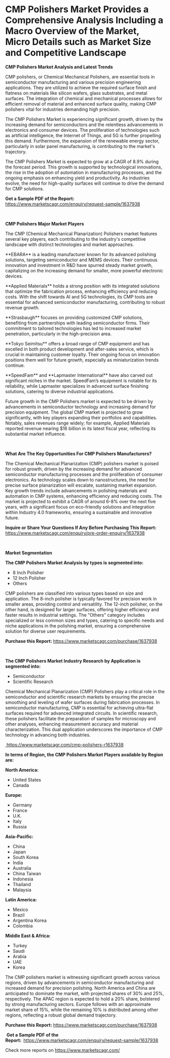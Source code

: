 <p><h1>CMP Polishers Market Provides a Comprehensive Analysis Including a Macro Overview of the Market, Micro Details such as Market Size and Competitive Landscape</h1></p><p><strong>CMP Polishers Market Analysis and Latest Trends</strong></p>
<p><p>CMP polishers, or Chemical Mechanical Polishers, are essential tools in semiconductor manufacturing and various precision engineering applications. They are utilized to achieve the required surface finish and flatness on materials like silicon wafers, glass substrates, and metal surfaces. The integration of chemical and mechanical processes allows for efficient removal of material and enhanced surface quality, making CMP polishers vital for industries demanding high precision.</p><p>The CMP Polishers Market is experiencing significant growth, driven by the increasing demand for semiconductors and the relentless advancements in electronics and consumer devices. The proliferation of technologies such as artificial intelligence, the Internet of Things, and 5G is further propelling this demand. Furthermore, the expansion of the renewable energy sector, particularly in solar panel manufacturing, is contributing to the market's trajectory.</p><p>The CMP Polishers Market is expected to grow at a CAGR of 8.9% during the forecast period. This growth is supported by technological innovations, the rise in the adoption of automation in manufacturing processes, and the ongoing emphasis on enhancing yield and productivity. As industries evolve, the need for high-quality surfaces will continue to drive the demand for CMP solutions.</p></p>
<p><strong>Get a Sample PDF of the Report:&nbsp;</strong> <a href="https://www.marketscagr.com/enquiry/request-sample/1637938?utm_campaign=3198&utm_medium=2&utm_source=Github&utm_content=ia&utm_term=08032025&utm_id=cmp-polishers">https://www.marketscagr.com/enquiry/request-sample/1637938</a></p>
<p>&nbsp;</p>
<p><strong>CMP Polishers Major Market Players</strong></p>
<p><p>The CMP (Chemical Mechanical Planarization) Polishers market features several key players, each contributing to the industry's competitive landscape with distinct technologies and market approaches. </p><p>**EBARA** is a leading manufacturer known for its advanced polishing solutions, targeting semiconductor and MEMS devices. Their continuous innovation and investment in R&D have spurred steady market growth, capitalizing on the increasing demand for smaller, more powerful electronic devices.</p><p>**Applied Materials** holds a strong position with its integrated solutions that optimize the fabrication process, enhancing efficiency and reducing costs. With the shift towards AI and 5G technologies, its CMP tools are essential for advanced semiconductor manufacturing, contributing to robust revenue growth.</p><p>**Strasbaugh** focuses on providing customized CMP solutions, benefiting from partnerships with leading semiconductor firms. Their commitment to tailored technologies has led to increased market penetration, particularly in the high-precision area.</p><p>**Tokyo Seimitsu** offers a broad range of CMP equipment and has excelled in both product development and after-sales service, which is crucial in maintaining customer loyalty. Their ongoing focus on innovation positions them well for future growth, especially as miniaturization trends continue.</p><p>**SpeedFam** and **Lapmaster International** have also carved out significant niches in the market. SpeedFam’s equipment is notable for its reliability, while Lapmaster specializes in advanced surface finishing solutions, catering to diverse industrial applications.</p><p>Future growth in the CMP Polishers market is expected to be driven by advancements in semiconductor technology and increasing demand for precision equipment. The global CMP market is projected to grow significantly, with key players expanding their portfolios and capabilities. Notably, sales revenues range widely; for example, Applied Materials reported revenue nearing $16 billion in its latest fiscal year, reflecting its substantial market influence.</p></p>
<p>&nbsp;</p>
<p><strong>What Are The Key Opportunities For CMP Polishers Manufacturers?</strong></p>
<p><p>The Chemical Mechanical Planarization (CMP) polishers market is poised for robust growth, driven by the increasing demand for advanced semiconductor manufacturing processes and the proliferation of consumer electronics. As technology scales down to nanostructures, the need for precise surface planarization will escalate, sustaining market expansion. Key growth trends include advancements in polishing materials and automation in CMP systems, enhancing efficiency and reducing costs. The market is projected to exhibit a CAGR of around 6-8% over the next five years, with a significant focus on eco-friendly solutions and integration within Industry 4.0 frameworks, ensuring a sustainable and innovative future.</p></p>
<p><strong>Inquire or Share Your Questions If Any Before Purchasing This Report:</strong> <a href="https://www.marketscagr.com/enquiry/pre-order-enquiry/1637938?utm_campaign=3198&utm_medium=2&utm_source=Github&utm_content=ia&utm_term=08032025&utm_id=cmp-polishers">https://www.marketscagr.com/enquiry/pre-order-enquiry/1637938</a></p>
<p>&nbsp;</p>
<p><strong>Market Segmentation</strong></p>
<p><strong>The CMP Polishers Market Analysis by types is segmented into:</strong></p>
<p><ul><li>8 Inch Polisher</li><li>12 Inch Polisher</li><li>Others</li></ul></p>
<p><p>CMP polishers are classified into various types based on size and application. The 8-inch polisher is typically favored for precision work in smaller areas, providing control and versatility. The 12-inch polisher, on the other hand, is designed for larger surfaces, offering higher efficiency and faster results in industrial settings. The "Others" category includes specialized or less common sizes and types, catering to specific needs and niche applications in the polishing market, ensuring a comprehensive solution for diverse user requirements.</p></p>
<p><strong>Purchase this Report:&nbsp;</strong><a href="https://www.marketscagr.com/purchase/1637938?utm_campaign=3198&utm_medium=2&utm_source=Github&utm_content=ia&utm_term=08032025&utm_id=cmp-polishers">https://www.marketscagr.com/purchase/1637938</a></p>
<p>&nbsp;</p>
<p><strong>The CMP Polishers Market Industry Research by Application is segmented into:</strong></p>
<p><ul><li>Semiconductor</li><li>Scientific Research</li></ul></p>
<p><p>Chemical Mechanical Planarization (CMP) Polishers play a critical role in the semiconductor and scientific research markets by ensuring the precise smoothing and leveling of wafer surfaces during fabrication processes. In semiconductor manufacturing, CMP is essential for achieving ultra-flat surfaces required for advanced integrated circuits. In scientific research, these polishers facilitate the preparation of samples for microscopy and other analyses, enhancing measurement accuracy and material characterization. This dual application underscores the importance of CMP technology in advancing both industries.</p></p>
<p><a href="https://www.marketscagr.com/cmp-polishers-r1637938?utm_campaign=3198&utm_medium=2&utm_source=Github&utm_content=ia&utm_term=08032025&utm_id=cmp-polishers">&nbsp;https://www.marketscagr.com/cmp-polishers-r1637938</a></p>
<p><strong>In terms of Region, the CMP Polishers Market Players available by Region are:</strong></p>
<p>
    <p> <strong> North America: </strong>
        <ul>
            <li>United States</li>
            <li>Canada</li>
        </ul>
        </p> 
    <p> <strong> Europe: </strong>
        <ul>
            <li>Germany</li>
            <li>France</li>
            <li>U.K.</li>
            <li>Italy</li>
            <li>Russia</li>
        </ul>
        </p> 
    <p> <strong> Asia-Pacific: </strong>
        <ul>
            <li>China</li>
            <li>Japan</li>
            <li>South Korea</li>
            <li>India</li>
            <li>Australia</li>
            <li>China Taiwan</li>
            <li>Indonesia</li>
            <li>Thailand</li>
            <li>Malaysia</li>
        </ul>
        </p> 
    <p> <strong> Latin America: </strong>
        <ul>
            <li>Mexico</li>
            <li>Brazil</li>
            <li>Argentina Korea</li>
            <li>Colombia</li>
        </ul>
        </p> 
    <p> <strong> Middle East & Africa: </strong>
        <ul>
            <li>Turkey</li>
            <li>Saudi</li>
            <li>Arabia</li>
            <li>UAE</li>
            <li>Korea</li>
        </ul>
    </p>
    </p>
<p><p>The CMP polishers market is witnessing significant growth across various regions, driven by advancements in semiconductor manufacturing and increased demand for precision polishing. North America and China are anticipated to dominate the market, with projected shares of 30% and 25%, respectively. The APAC region is expected to hold a 20% share, bolstered by strong manufacturing sectors. Europe follows with an approximate market share of 15%, while the remaining 10% is distributed among other regions, reflecting a robust global demand trajectory.</p></p>
<p><strong>Purchase this Report: </strong><a href="https://www.marketscagr.com/purchase/1637938?utm_campaign=3198&utm_medium=2&utm_source=Github&utm_content=ia&utm_term=08032025&utm_id=cmp-polishers">https://www.marketscagr.com/purchase/1637938</a></p>
<p>&nbsp;<strong>Get a Sample PDF of the Report:&nbsp;&nbsp;</strong><a href="https://www.marketscagr.com/enquiry/request-sample/1637938?utm_campaign=3198&utm_medium=2&utm_source=Github&utm_content=ia&utm_term=08032025&utm_id=cmp-polishers">https://www.marketscagr.com/enquiry/request-sample/1637938</a></p>
<p><strong></strong></p>
<p>Check more reports on <a href="https://www.marketscagr.com/?utm_campaign=3198&utm_medium=2&utm_source=Github&utm_content=ia&utm_term=08032025&utm_id=cmp-polishers">https://www.marketscagr.com/</a></p>